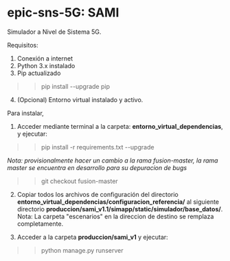 # epic-sns-5G: SAMI
Simulador a Nivel de Sistema 5G.


Requisitos:
1. Conexión a internet
2. Python 3.x instalado
3. Pip actualizado
  >>pip install --upgrade pip
4. (Opcional) Entorno virtual instalado y activo.

Para instalar, 

1. Acceder mediante terminal a la carpeta: **entorno_virtual_dependencias**, y ejecutar:
>>pip install -r requirements.txt --upgrade

  *Nota: provisionalmente hacer un cambio a la rama fusion-master, la rama master se encuentra en desarrollo para su depuracion de bugs*
  >>git checkout fusion-master

2. Copiar todos los archivos de configuración del directorio **entorno_virtual_dependencias/configuracion_referencia/** al siguiente directorio **produccion/sami_v1.1/simapp/static/simulador/base_datos/**. Nota: La carpeta "escenarios" en la direccion de destino se remplaza completamente. 

3. Acceder a la carpeta **produccion/sami_v1** y ejecutar:
>>python manage.py runserver

